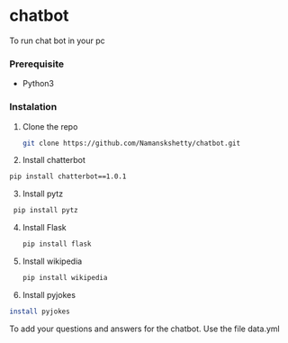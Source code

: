 # chatbot
To run chat bot in your pc
### Prerequisite
* Python3

### Instalation
1. Clone the repo
   ```sh
   git clone https://github.com/Namanskshetty/chatbot.git
   ```
2. Install chatterbot
  ```sh
  pip install chatterbot==1.0.1
  ```
3. Install pytz 
  ```sh
   pip install pytz
  ```
4. Install Flask
    ```sh
    pip install flask
    ```
5. Install wikipedia
    ```sh
    pip install wikipedia
    ````
6. Install pyjokes
  ```sh 
  install pyjokes
  ```


To add your questions and answers for the chatbot. Use the file data.yml
